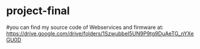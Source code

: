 # project-final
#you can find my source code of Webservices and firmware at: https://drive.google.com/drive/folders/1SzwubbeI5UN9P9tg9DuAeTG_nYXeGU0D 
